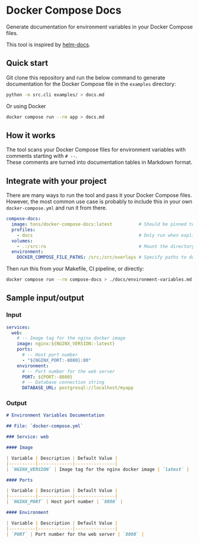 # Docker Compose Docs

Generate documentation for environment variables in your Docker Compose files.

This tool is inspired by [helm-docs](https://github.com/norwoodj/helm-docs).

## Quick start

Git clone this repository and run the below command to generate documentation for the Docker Compose file in the `examples` directory:

```bash
python -m src.cli examples/ > docs.md
```

Or using Docker

```bash
docker compose run --rm app > docs.md
```

## How it works

The tool scans your Docker Compose files for environment variables with comments starting with `# --`.  
These comments are turned into documentation tables in Markdown format.

## Integrate with your project

There are many ways to run the tool and pass it your Docker Compose files. However, the most common use case is probably
to include this in your own `docker-compose.yml` and run it from there.

```yaml
compose-docs:
  image: tons/docker-compose-docs:latest          # Should be pinned to a specific version
  profiles:
    - docs                                        # Only run when explicitly requested
  volumes:
    - .:/src:ro                                   # Mount the directory with your docker compose file (as read-only)
  environment:
    DOCKER_COMPOSE_FILE_PATHS: /src;/src/overlays # Specify paths to docker-compose files to include in the documentation
```

Then run this from your Makefile, CI pipeline, or directly:

```bash
docker compose run --rm compose-docs > ./docs/environment-variables.md
```

## Sample input/output

### Input

```yaml
services:
  web:
    # -- Image tag for the nginx docker image
    image: nginx:${NGINX_VERSION:-latest}
    ports:
      # -- Host port number
      - "${NGINX_PORT:-8080}:80"
    environment:
      # -- Port number for the web server
      PORT: ${PORT:-8080}
      # -- Database connection string
      DATABASE_URL: postgresql://localhost/myapp
```

### Output

```markdown
# Environment Variables Documentation

## File: `docker-compose.yml`

### Service: web

#### Image

| Variable | Description | Default Value |
|----------|-------------|---------------|
| `NGINX_VERSION` | Image tag for the nginx docker image | `latest` |

#### Ports

| Variable | Description | Default Value |
|----------|-------------|---------------|
| `NGINX_PORT` | Host port number | `8080` |

#### Environment

| Variable | Description | Default Value |
|----------|-------------|---------------|
| `PORT` | Port number for the web server | `8080` |
```
